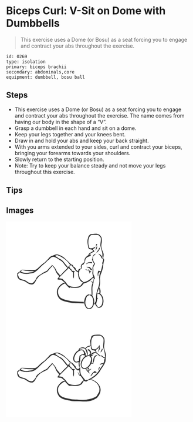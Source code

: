 # Biceps Curl: V-Sit on Dome with Dumbbells
> This exercise uses a Dome (or Bosu) as a seat forcing you to engage and contract your abs throughout the exercise.

``` 
id: 0269 
type: isolation 
primary: biceps brachii 
secondary: abdominals,core 
equipment: dumbbell, bosu ball 
``` 

## Steps

 - This exercise uses a Dome (or Bosu) as a seat forcing you to engage and contract your abs throughout the exercise. The name comes from having our body in the shape of a “V”.
 - Grasp a dumbbell in each hand and sit on a dome.
 - Keep your legs together and your knees bent.
 - Draw in and hold your abs and keep your back straight.
 - With you arms extended to your sides, curl and contract your biceps, bringing your forearms towards your shoulders.
 - Slowly return to the starting position.
 - Note: Try to keep your balance steady and not move your legs throughout this exercise.

## Tips


## Images

<svg width="257pt" height="200pt" viewBox="0 0 257 200" xmlns="http://www.w3.org/2000/svg">
  <g fill="#FFF">
    <path d="M0 0h257v200H0V0m173.06 26.49c-3.12 1.5-5.34 4.72-5.7 8.18-2.15 5.91-.34 12.18.33 18.18.11 1.84 1.46 3.37 2.91 4.37 1.99.49 4.33.12 5.9 1.72.57.44 1.96 1.46.94 2.22-2.82 2.27-7.27 2.97-8.67 6.74-1.24 2.65-4.35 3.58-6.07 5.84-2.22 2.44-2.74 5.81-2.43 9-1.07 1.09-2.08 2.24-3.08 3.4-4.08 1.46-5.72 6.52-3.56 10.22-2.13-.07-3.92.98-5.54 2.22-.38 1.18-.79 2.36-1.24 3.52a63.742 63.742 0 0 1-4.38-3.26c-.05-.62-.16-1.85-.22-2.46-1.47-1.38-2.74-3.1-4.77-3.69-.36-2.21-2.09-4.5-4.56-4.3-3.71-4.41-8.12-8.1-12.41-11.91-4.01-4.37-9.57-6.81-15.11-8.56-3.64-.68-6.9 1.35-10.24 2.35-2.56.8-5.25 1.76-6.88 4.03-2.81 3.75-6.46 6.69-9.66 10.07-5.73 3.54-10.36 8.51-15.35 12.96-3.95 3.42-9.47 2.57-14.26 2.4-5.71.14-11.4-.88-17.11-.44-1.86-.09-2.46 2-3.39 3.2-2.33.84-4.21 2.47-5.84 4.29-.22 3.72-.19 8.02 2.74 10.76 3.8 3.93 9.88 2.97 14.15 6.08 4.44 2.98 9.53 7.01 15.22 5.14 3.61-1.95 5.4-5.81 6.99-9.4 2.67-2.93 4.4-6.86 8.09-8.73 4.25-2.97 8.95-5.12 13.71-7.11 4.07-3.66 6.95-8.45 11.05-12.13 2.57 2.62 4.91 5.56 6.06 9.1 1.57 4.55 4.38 8.58 8.03 11.71-1.24 2.12-2.56 4.21-4.18 6.06 2.57 1.23 5.44 1.22 8.24 1.24 2.38 1.94 4.72 3.93 7.18 5.79-7 1.46-12.07 7.11-15.12 13.23-3.13 8.63.87 19.51 9.44 23.24 6.98 2.8 14.45 4.04 21.81 5.43 7.69.39 15.4.23 23.09.65l-.48-3.27c-4.26.18-8.51-.19-12.74-.58-4.6-.45-9.32.21-13.82-1.03-6.98-1.67-14.43-2.57-20.55-6.63-5.53-4.78-7.42-13.79-3.37-20.07 3.23-4 7.23-7.61 12.15-9.33 3.01 3.46 5.92 7.17 9.76 9.75l.28-2.34c.53.37 1.06.76 1.59 1.16 5.67.39 11.33 1.14 16.97-.1 1.85-1.05 3.83-1.87 5.56-3.12 1.51-1.57 2.28-3.81 4.34-4.83l-2.87-.89c1.35.15 2.68.39 3.99.73.17-.31.5-.94.66-1.25 3.7.15 6.57-2.26 9.67-3.87 2.61-1.24 4.14-3.79 6.15-5.75.73-.1 2.17-.29 2.9-.39-.42 2.75-1.05 5.46-1.38 8.22-1.74-.72-3.46-1.45-5.26-2.02 1.22 1.39 2.75 2.42 4.31 3.38-3.77 7.87-2.29 16.78-2.06 25.16-1.67-1.49-3.35-1.23-4.93.12.76.24 2.29.74 3.05.99 5.56 4.53 6.05 12.63 3.91 19.02-.57 4.5-5.39 8.14-9.87 6.47-4.81-3.89-6.27-10.93-4.32-16.65.94-3.88 1.86-8.99 6.81-9.36.27-.56.83-1.68 1.1-2.23-3.69.23-7.27 2.44-8.67 5.94-3.46 6.64-3.28 15.4 1.55 21.33 1.85 2.66 5.56 3.72 8.58 2.72 4.33-1.92 6.87-6.45 7.5-11 1.33-5.59-.13-11.58-3.52-16.16 1.29-7.25-.99-14.75 1.32-21.86 1.07-3.61 1.8-7.32 2.07-11.08.51-.45 1.51-1.34 2.02-1.79-.48-1.8-.9-3.61-1.31-5.42-3.54-4.28-1.22-9.73-1.98-14.64-.86-3.88 2.07-7.04 3.64-10.29-3.08-3.86-5.29-9.01-4.39-14.01 1.4-2.72 4.31-4.13 5.9-6.69-4.72.94-7.13 5.83-7 10.29-.22.3-.67.88-.9 1.17.73 3.4 2.62 6.3 4.48 9.17-1.61 2.52-2.91 5.28-3.47 8.23.02 3.03.58 6.08-.02 9.09-.66 3.23.88 6.3 1.53 9.39-5.9 4.54-11.91 10.39-19.7 10.91-2.23-2.68-5.68-4.25-7.24-7.49-2.35-4.53-2.11-9.89-1.59-14.82.36-2.65 2.53-4.49 4.92-5.38.07-1.96-.06-3.93.09-5.88.53-1.85 2.56-2.37 4.12-3 1.03-2.22 2.73-4.23 2.91-6.77.2-3.47 2.29-6.87 5.63-8.12 2.29-1.39 6.28-1.49 6.36-4.93-.93.13-2.78.39-3.71.53 2.64-3.67 7.48-4.51 10.98-7.17-1.49-1.35-2.6-3.03-3.72-4.68 1.35-.65 2.72-1.28 4.1-1.87.45-.83 1.35-2.48 1.8-3.3-3.42 2.4-7.05 4.4-11.37 3.59-.5-.33-1.51-.99-2.02-1.32-.68-3.92-1.92-7.8-1.51-11.83-.05-5.07 1.34-10.69 5.71-13.77 4.9-.21 9.9-.97 14.75.07 1.81 1.56 3.47 3.34 4.89 5.26 1.1 5.53-1.15 10.95-.63 16.47.93 5.72 3.5 11.09 4.04 16.87.36 2.65-1.05 6.23 1.95 7.72.24-1.88.54-3.76.62-5.66.35-4-2.32-7.33-3.29-11.05-.87-3.51-2.13-7.2-1.26-10.84 1-4.42 1.07-9.05.34-13.52-1.53-2.94-3.7-6.2-7.1-7.11-4.84-2.06-10.05.01-15.06.06m11.98 19.95c-1.05.96-1.5 2.13-1.37 3.51.42-.09 1.26-.27 1.69-.36.56-.75 1.18-3.23-.32-3.15m-2.35 13.64c2.33-2.73 3.99-6.05 3.01-9.72-1.3 3.14-2.47 6.36-3.01 9.72m6.09-1.56c-1.73 1.77-3.5 3.65-4.16 6.11 3.46-2.71 6.92-5.98 7.23-10.66-2.26.38-2.37 2.84-3.07 4.55m-.12 7.91c1.55 2.1 3.95 3.51 5.07 5.92.89 1.95 2.02 3.77 3.67 5.17.02-5.17-3.78-9.83-8.74-11.09m9.61 8.91c-.09 1.86.49 3.83-.19 5.63-.52 2.29-2.71 4.66-.77 6.86-1.33 4.86-2.29 9.8-3.74 14.62-1.62-.47-3.25-.9-4.88-1.33-1.83 3.46-1.77 7.39-.93 11.13.09.22.26.68.35.9.7-2.9-.64-7.55 2.77-8.81l-.21-.76c.67.39 1.35.79 2.02 1.2-2.14 3.37-2.16 7.49-2.62 11.33 1.88 8.24-.42 16.65-3.58 24.26-2.37 6.62-2.52 13.71-2.93 20.65.16 3.23-2.84 5.38-3.28 8.52.45.01 1.36.04 1.81.06 1.72 3.15 3.92 7.42 8.13 7.22 3.78-.18 6.74-3.47 7.73-6.93 2.71-7.56.86-16.9-5.45-22.13 1.35-4.18.64-9.08-2.03-12.59 1.67-5.93 2.29-12.15 1.16-18.24 1.14-3.07.79-6.49 2.26-9.45.86-2.04 1.63-4.11 2.31-6.22 2.59-6.64 2.09-13.99 4.06-20.79.5-1.95-.37-3.98-1.99-5.13m-34.71 12.22c1.97-.1 3.33-1.91 5.28-2.18 2.27-.59 4.53.3 6.77.62.02-.65.07-1.93.1-2.57-4.36-.01-9.6-.22-12.15 4.13m.44 5.95c1.96.76 3.97 1.4 5.92 2.21 1.02 1.16 1.84 2.5 2.92 3.62 1.33 1.2 2.17-.4 2.9-1.36-1.82-1.02-3.47-2.32-4.24-4.33-2.48-.64-5-.55-7.5-.14m-2.66 4.56c1.53.88 3.13 1.64 4.73 2.39.5-.24 1.49-.73 1.98-.97.89 2.51 3.63 5.25 1.36 7.82 2.24-1.77 4.03-3.98 4.76-6.81-.85.7-1.69 1.4-2.53 2.12-.91-1.47-1.85-2.92-2.75-4.39-.66.44-1.32.88-1.98 1.33-1.81-.65-3.67-1.18-5.57-1.49z"/>
    <path d="M99.82 70.73c1.4-.6 2.82-1.19 4.23-1.76 10.68 3.91 20.82 10.59 26.83 20.44-1.57 1.42-3.08 2.92-4.68 4.31-1.9-3.02-4.66-5.34-6.74-8.22-2.58-3.62-5.78-6.98-9.93-8.76-1.86-.76-3.68-1.65-5.06-3.15-1.59-.9-3.12-1.88-4.65-2.86z"/>
    <path d="M90.5 75.47c2.29-2.76 6.48-3.36 9.65-1.84 4.61 1.8 8.48 4.94 12.61 7.59 5.18 3.75 7.49 10.4 12.87 13.83-1.04 1.49-2.18 2.93-3.61 4.08-4.4 3.45-7.49 8.21-11.73 11.83-2.01-4.07-6.25-6.56-7.79-10.88-1.93-4.63-5.55-8.29-9.39-11.39l.4 1.88c-2.98 2.66-5.85 5.45-8.33 8.59-2.76 3.66-7.69 4.11-11.06 6.98-4.56 3.37-10.74 5.54-12.93 11.23-1.59 3.76-4.42 6.85-7.69 9.23-4.1.67-8.14-1.28-11.24-3.86-4.01-3.51-9.81-3.02-14.12-5.93-3.11-1.26-2-5.47-4.72-7.29 1.18-1.99 2.4-4 4.38-5.31 6.45 3.43 14.1 4.3 21.16 2.42 8.66.44 14.95-6.43 20.5-12.12 4.77-5.3 11.06-8.96 15.65-14.4 2.01-1.3 3.9-2.75 5.39-4.64zM129.34 92.08c1.27-.79 2.51-1.64 3.66-2.61a16.54 16.54 0 0 0 3 3.57c3.27 3.08 4.72 7.84 8.82 10.03 1.26 1.16 4.14 1.48 2.77 4.06-1.42.03-1.4.46-.22 1.04-.44 5.53 2.11 10.7 5.84 14.62a8.589 8.589 0 0 0 4.3 2.21c-2.51 2.04-4.1 4.92-6.2 7.34-7.25 2.55-15.35 2.47-22.5-.36-4.62-1.97-5.71-7.49-9.77-10.09-1.51-1.15-2.41-2.9-3.92-4.05-2.34-.73-4.81-.96-7.23-1.32 2.68-4.44 6.96-7.48 10.42-11.25 3.1-3.43 6.88-6.18 9.74-9.84 1.99 2.83 4.87 4.9 6.69 7.86.52.29 1.57.89 2.1 1.18 1.12 4.09-1 8.87 1.37 12.53.96-4.15.53-8.41.58-12.61.43-.54 1.28-1.62 1.71-2.16-2.01-.79-4.18-.94-6.27-1.37-.13-.58-.37-1.75-.49-2.33-2.57-1.26-4.31-3.52-4.4-6.45z"/>
    <path d="M31.42 99.89c2.63-.42 5.1.72 7.62 1.23 5.89.8 11.85.68 17.77 1.13-3.2 2.77-7.58 1.75-11.35 2.98-5.07 1.43-10.1-.44-14.89-2 .21-.84.64-2.51.85-3.34zM185.87 147.64c1.38-3.59 2.37-7.33 3.98-10.83 1.03 3.31 1.15 6.76.72 10.19l-4.7.64zM186.14 148.41c1.97.36 4.41-.19 5.9 1.51 5.62 5.15 5.94 13.92 3.4 20.67-1.3 3.25-4.61 4.97-8.01 4.1-1.57-2.14-3.99-4.64-2.91-7.51.88-2.89 1.39-5.86 1.87-8.83.49.01 1.48.02 1.97.03-3.65-1.74-1.86-6.69-2.22-9.97z"/>
  </g>
  <g fill="#333">
    <path d="M173.06 26.49c5.01-.05 10.22-2.12 15.06-.06 3.4.91 5.57 4.17 7.1 7.11.73 4.47.66 9.1-.34 13.52-.87 3.64.39 7.33 1.26 10.84.97 3.72 3.64 7.05 3.29 11.05-.08 1.9-.38 3.78-.62 5.66-3-1.49-1.59-5.07-1.95-7.72-.54-5.78-3.11-11.15-4.04-16.87-.52-5.52 1.73-10.94.63-16.47-1.42-1.92-3.08-3.7-4.89-5.26-4.85-1.04-9.85-.28-14.75-.07-4.37 3.08-5.76 8.7-5.71 13.77-.41 4.03.83 7.91 1.51 11.83.51.33 1.52.99 2.02 1.32 4.32.81 7.95-1.19 11.37-3.59-.45.82-1.35 2.47-1.8 3.3-1.38.59-2.75 1.22-4.1 1.87 1.12 1.65 2.23 3.33 3.72 4.68-3.5 2.66-8.34 3.5-10.98 7.17.93-.14 2.78-.4 3.71-.53-.08 3.44-4.07 3.54-6.36 4.93-3.34 1.25-5.43 4.65-5.63 8.12-.18 2.54-1.88 4.55-2.91 6.77-1.56.63-3.59 1.15-4.12 3-.15 1.95-.02 3.92-.09 5.88-2.39.89-4.56 2.73-4.92 5.38-.52 4.93-.76 10.29 1.59 14.82 1.56 3.24 5.01 4.81 7.24 7.49 7.79-.52 13.8-6.37 19.7-10.91-.65-3.09-2.19-6.16-1.53-9.39.6-3.01.04-6.06.02-9.09.56-2.95 1.86-5.71 3.47-8.23-1.86-2.87-3.75-5.77-4.48-9.17.23-.29.68-.87.9-1.17-.13-4.46 2.28-9.35 7-10.29-1.59 2.56-4.5 3.97-5.9 6.69-.9 5 1.31 10.15 4.39 14.01-1.57 3.25-4.5 6.41-3.64 10.29.76 4.91-1.56 10.36 1.98 14.64.41 1.81.83 3.62 1.31 5.42-.51.45-1.51 1.34-2.02 1.79-.27 3.76-1 7.47-2.07 11.08-2.31 7.11-.03 14.61-1.32 21.86 3.39 4.58 4.85 10.57 3.52 16.16-.63 4.55-3.17 9.08-7.5 11-3.02 1-6.73-.06-8.58-2.72-4.83-5.93-5.01-14.69-1.55-21.33 1.4-3.5 4.98-5.71 8.67-5.94-.27.55-.83 1.67-1.1 2.23-4.95.37-5.87 5.48-6.81 9.36-1.95 5.72-.49 12.76 4.32 16.65 4.48 1.67 9.3-1.97 9.87-6.47 2.14-6.39 1.65-14.49-3.91-19.02-.76-.25-2.29-.75-3.05-.99 1.58-1.35 3.26-1.61 4.93-.12-.23-8.38-1.71-17.29 2.06-25.16-1.56-.96-3.09-1.99-4.31-3.38 1.8.57 3.52 1.3 5.26 2.02.33-2.76.96-5.47 1.38-8.22-.73.1-2.17.29-2.9.39-2.01 1.96-3.54 4.51-6.15 5.75-3.1 1.61-5.97 4.02-9.67 3.87-.16.31-.49.94-.66 1.25-1.31-.34-2.64-.58-3.99-.73l2.87.89c-2.06 1.02-2.83 3.26-4.34 4.83-1.73 1.25-3.71 2.07-5.56 3.12-5.64 1.24-11.3.49-16.97.1-.53-.4-1.06-.79-1.59-1.16l-.28 2.34c-3.84-2.58-6.75-6.29-9.76-9.75-4.92 1.72-8.92 5.33-12.15 9.33-4.05 6.28-2.16 15.29 3.37 20.07 6.12 4.06 13.57 4.96 20.55 6.63 4.5 1.24 9.22.58 13.82 1.03 4.23.39 8.48.76 12.74.58l.48 3.27c-7.69-.42-15.4-.26-23.09-.65-7.36-1.39-14.83-2.63-21.81-5.43-8.57-3.73-12.57-14.61-9.44-23.24 3.05-6.12 8.12-11.77 15.12-13.23-2.46-1.86-4.8-3.85-7.18-5.79-2.8-.02-5.67-.01-8.24-1.24 1.62-1.85 2.94-3.94 4.18-6.06-3.65-3.13-6.46-7.16-8.03-11.71-1.15-3.54-3.49-6.48-6.06-9.1-4.1 3.68-6.98 8.47-11.05 12.13-4.76 1.99-9.46 4.14-13.71 7.11-3.69 1.87-5.42 5.8-8.09 8.73-1.59 3.59-3.38 7.45-6.99 9.4-5.69 1.87-10.78-2.16-15.22-5.14-4.27-3.11-10.35-2.15-14.15-6.08-2.93-2.74-2.96-7.04-2.74-10.76 1.63-1.82 3.51-3.45 5.84-4.29.93-1.2 1.53-3.29 3.39-3.2 5.71-.44 11.4.58 17.11.44 4.79.17 10.31 1.02 14.26-2.4 4.99-4.45 9.62-9.42 15.35-12.96 3.2-3.38 6.85-6.32 9.66-10.07 1.63-2.27 4.32-3.23 6.88-4.03 3.34-1 6.6-3.03 10.24-2.35 5.54 1.75 11.1 4.19 15.11 8.56 4.29 3.81 8.7 7.5 12.41 11.91 2.47-.2 4.2 2.09 4.56 4.3 2.03.59 3.3 2.31 4.77 3.69.06.61.17 1.84.22 2.46 1.41 1.15 2.87 2.23 4.38 3.26.45-1.16.86-2.34 1.24-3.52 1.62-1.24 3.41-2.29 5.54-2.22-2.16-3.7-.52-8.76 3.56-10.22 1-1.16 2.01-2.31 3.08-3.4-.31-3.19.21-6.56 2.43-9 1.72-2.26 4.83-3.19 6.07-5.84 1.4-3.77 5.85-4.47 8.67-6.74 1.02-.76-.37-1.78-.94-2.22-1.57-1.6-3.91-1.23-5.9-1.72-1.45-1-2.8-2.53-2.91-4.37-.67-6-2.48-12.27-.33-18.18.36-3.46 2.58-6.68 5.7-8.18M99.82 70.73c1.53.98 3.06 1.96 4.65 2.86 1.38 1.5 3.2 2.39 5.06 3.15 4.15 1.78 7.35 5.14 9.93 8.76 2.08 2.88 4.84 5.2 6.74 8.22 1.6-1.39 3.11-2.89 4.68-4.31-6.01-9.85-16.15-16.53-26.83-20.44-1.41.57-2.83 1.16-4.23 1.76m-9.32 4.74c-1.49 1.89-3.38 3.34-5.39 4.64-4.59 5.44-10.88 9.1-15.65 14.4-5.55 5.69-11.84 12.56-20.5 12.12-7.06 1.88-14.71 1.01-21.16-2.42-1.98 1.31-3.2 3.32-4.38 5.31 2.72 1.82 1.61 6.03 4.72 7.29 4.31 2.91 10.11 2.42 14.12 5.93 3.1 2.58 7.14 4.53 11.24 3.86 3.27-2.38 6.1-5.47 7.69-9.23 2.19-5.69 8.37-7.86 12.93-11.23 3.37-2.87 8.3-3.32 11.06-6.98 2.48-3.14 5.35-5.93 8.33-8.59l-.4-1.88c3.84 3.1 7.46 6.76 9.39 11.39 1.54 4.32 5.78 6.81 7.79 10.88 4.24-3.62 7.33-8.38 11.73-11.83 1.43-1.15 2.57-2.59 3.61-4.08-5.38-3.43-7.69-10.08-12.87-13.83-4.13-2.65-8-5.79-12.61-7.59-3.17-1.52-7.36-.92-9.65 1.84m38.84 16.61c.09 2.93 1.83 5.19 4.4 6.45.12.58.36 1.75.49 2.33 2.09.43 4.26.58 6.27 1.37-.43.54-1.28 1.62-1.71 2.16-.05 4.2.38 8.46-.58 12.61-2.37-3.66-.25-8.44-1.37-12.53-.53-.29-1.58-.89-2.1-1.18-1.82-2.96-4.7-5.03-6.69-7.86-2.86 3.66-6.64 6.41-9.74 9.84-3.46 3.77-7.74 6.81-10.42 11.25 2.42.36 4.89.59 7.23 1.32 1.51 1.15 2.41 2.9 3.92 4.05 4.06 2.6 5.15 8.12 9.77 10.09 7.15 2.83 15.25 2.91 22.5.36 2.1-2.42 3.69-5.3 6.2-7.34a8.589 8.589 0 0 1-4.3-2.21c-3.73-3.92-6.28-9.09-5.84-14.62-1.18-.58-1.2-1.01.22-1.04 1.37-2.58-1.51-2.9-2.77-4.06-4.1-2.19-5.55-6.95-8.82-10.03a16.54 16.54 0 0 1-3-3.57c-1.15.97-2.39 1.82-3.66 2.61m-97.92 7.81c-.21.83-.64 2.5-.85 3.34 4.79 1.56 9.82 3.43 14.89 2 3.77-1.23 8.15-.21 11.35-2.98-5.92-.45-11.88-.33-17.77-1.13-2.52-.51-4.99-1.65-7.62-1.23z"/>
    <path d="M185.04 46.44c1.5-.08.88 2.4.32 3.15-.43.09-1.27.27-1.69.36-.13-1.38.32-2.55 1.37-3.51zM182.69 60.08c.54-3.36 1.71-6.58 3.01-9.72.98 3.67-.68 6.99-3.01 9.72zM188.78 58.52c.7-1.71.81-4.17 3.07-4.55-.31 4.68-3.77 7.95-7.23 10.66.66-2.46 2.43-4.34 4.16-6.11zM188.66 66.43c4.96 1.26 8.76 5.92 8.74 11.09-1.65-1.4-2.78-3.22-3.67-5.17-1.12-2.41-3.52-3.82-5.07-5.92zM198.27 75.34c1.62 1.15 2.49 3.18 1.99 5.13-1.97 6.8-1.47 14.15-4.06 20.79-.68 2.11-1.45 4.18-2.31 6.22-1.47 2.96-1.12 6.38-2.26 9.45 1.13 6.09.51 12.31-1.16 18.24 2.67 3.51 3.38 8.41 2.03 12.59 6.31 5.23 8.16 14.57 5.45 22.13-.99 3.46-3.95 6.75-7.73 6.93-4.21.2-6.41-4.07-8.13-7.22-.45-.02-1.36-.05-1.81-.06.44-3.14 3.44-5.29 3.28-8.52.41-6.94.56-14.03 2.93-20.65 3.16-7.61 5.46-16.02 3.58-24.26.46-3.84.48-7.96 2.62-11.33-.67-.41-1.35-.81-2.02-1.2l.21.76c-3.41 1.26-2.07 5.91-2.77 8.81-.09-.22-.26-.68-.35-.9-.84-3.74-.9-7.67.93-11.13 1.63.43 3.26.86 4.88 1.33 1.45-4.82 2.41-9.76 3.74-14.62-1.94-2.2.25-4.57.77-6.86.68-1.8.1-3.77.19-5.63m-12.4 72.3l4.7-.64c.43-3.43.31-6.88-.72-10.19-1.61 3.5-2.6 7.24-3.98 10.83m.27.77c.36 3.28-1.43 8.23 2.22 9.97-.49-.01-1.48-.02-1.97-.03-.48 2.97-.99 5.94-1.87 8.83-1.08 2.87 1.34 5.37 2.91 7.51 3.4.87 6.71-.85 8.01-4.1 2.54-6.75 2.22-15.52-3.4-20.67-1.49-1.7-3.93-1.15-5.9-1.51zM163.56 87.56c2.55-4.35 7.79-4.14 12.15-4.13-.03.64-.08 1.92-.1 2.57-2.24-.32-4.5-1.21-6.77-.62-1.95.27-3.31 2.08-5.28 2.18zM164 93.51c2.5-.41 5.02-.5 7.5.14.77 2.01 2.42 3.31 4.24 4.33-.73.96-1.57 2.56-2.9 1.36-1.08-1.12-1.9-2.46-2.92-3.62-1.95-.81-3.96-1.45-5.92-2.21zM161.34 98.07c1.9.31 3.76.84 5.57 1.49.66-.45 1.32-.89 1.98-1.33.9 1.47 1.84 2.92 2.75 4.39.84-.72 1.68-1.42 2.53-2.12-.73 2.83-2.52 5.04-4.76 6.81 2.27-2.57-.47-5.31-1.36-7.82-.49.24-1.48.73-1.98.97-1.6-.75-3.2-1.51-4.73-2.39z"/>
  </g>
</svg>

<svg width="257pt" height="200pt" viewBox="0 0 257 200" xmlns="http://www.w3.org/2000/svg">
  <g fill="#FFF">
    <path d="M0 0h257v200H0V0m174.17 35.95c-.62 2.68-1.61 5.25-2.32 7.91.25 3.18.65 6.35.92 9.53-4.08.96-8.66 1.73-10.84 5.84-3.57-3.27-8.72-2.06-12.39.36-.6 1.27-1.17 2.55-1.76 3.83-4.94 2.56-8.39 7.47-9.99 12.71-1.23 3.91-.73 9.43 3.36 11.47 2.21 1.38 4.71.09 6.95-.45.02 2.92.43 5.82.79 8.71-.01.97 1.02.87 1.69.99.12-3.83-1.79-8.35 1.22-11.54-.16-.98-.32-1.96-.48-2.93.46-2.41.6-4.85.82-7.28 1.13-.8 2.27-1.59 3.42-2.35 1.78.31 3.57.57 5.37.73.03 1.1.06 2.19.08 3.29l-.64-.67c-5.21 5.18-9.71 12.92-7.04 20.41 1.17 3.76 5.37 5.49 9.05 4.83 1.96 3.91 5.29 7.01 8.66 9.72-.76-1.85-1.67-3.64-2.74-5.34 2.19-1.34 4.46-2.68 6.12-4.69-1.58.46-3.11 1.09-4.62 1.75-.49-1.51-1.01-3.01-1.55-4.5-.72 1.12-2.17 3.36-2.89 4.48l2.18-1.2c.53.42 1.58 1.28 2.1 1.7-.65.44-1.95 1.31-2.61 1.75-1.3-1.26-2.57-2.56-3.84-3.85 4.96-1.99 8.61-6.09 11.06-10.73 1.89.53 3.68.03 5.22-1.1-1.76-.81-3.44-.68-5.05.37 1.87-4.66 2.09-9.96-.61-14.35 1.83-.99 3.63-2.05 5.34-3.22-1.81.2-3.6.51-5.41.73 2.98-1.97 6.05-4.11 9.76-4.27 1.31 1.37 2.83 2.52 4.52 3.41 1.16 1.29 1.89 3.89 4.09 3.34 2.94-.64 4.95 1.79 7.06 3.38.68-.05 2.05-.16 2.74-.21-1.23 2.77-1.6 5.77-1.55 8.78-.72.73-1.43 1.46-2.14 2.2-2.39.64-6 .23-6.62 3.36 2.63-.7 5.24-1.47 7.91-2.01-1.06 1.35-2.21 2.63-3.12 4.08-2.68 3.84-5.35 7.69-7.82 11.67-5.22 7.92-13.54 12.98-21.8 17.23-1.6.14-3.19.38-4.78.63-2.7-3.21-5.07-6.68-7.86-9.81-3.46-5.32-1.73-12.03-3.22-17.9-.62 1.22-1.07 2.51-1.47 3.81-.77.31-2.3.94-3.06 1.25-1.32-.93-2.61-1.89-3.87-2.88-.07-.62-.2-1.85-.27-2.46-3.3-2.93-5.56-7.29-9.9-8.82-3.56-3.81-7.36-7.34-11.34-10.7-3.63-3.98-8.42-6.58-13.45-8.32-3.09-1.54-6.65-.61-9.64.68-3.36 1.36-7.38 1.89-9.64 5.03-2.8 3.72-6.45 6.65-9.63 10.03-5.08 3.23-9.46 7.41-13.77 11.57-2.1 2.09-4.78 3.71-7.8 3.91-8.37.32-16.75-.82-25.12-.55-1.84-.13-2.49 1.99-3.45 3.15-2.26.94-4.14 2.52-5.83 4.27-.23 3.74-.2 8.08 2.76 10.85 3.82 3.88 9.87 2.99 14.14 6.07 4.45 2.96 9.53 7.01 15.22 5.13 3.62-1.96 5.39-5.85 6.99-9.43 2-2.19 3.42-4.86 5.57-6.91 4.91-3.79 10.51-6.57 16.23-8.9 4.09-3.67 6.95-8.5 11.11-12.15 2.69 2.84 5.07 6.02 6.27 9.8 1.52 4.38 4.45 8.05 7.78 11.2-1.35 2.03-2.69 4.07-4.18 6.01 2.6 1.01 5.38.96 8.11 1.27 2.63 1.59 4.78 3.84 7.24 5.67-6.88 1.37-11.66 6.89-14.92 12.72-2.81 7.42-.59 16.37 5.55 21.44 5.61 4.11 12.84 5.09 19.49 6.55 7.85 2.12 16.02 1.1 24.04 1.63 7.95.44 16.13.21 23.63-2.74 2.86-1.49 5.66-3.1 8.49-4.65.56-.9 1.12-1.8 1.67-2.71l.45.01c3.75-5.34 6.28-12.23 4.02-18.68-2.74-8.53-10.63-14.21-19.01-16.54 7.53-4.1 14.58-9.66 18.92-17.18 3.84-7.36 10.65-13.43 11.38-22.13-.27-3.03-.02-6.04.54-9.02-.25-7.15-5-13.6-3.7-20.89.88-4.65 1.31-9.49.2-14.13-.99-2.33-2.84-4.21-4.71-5.86-4.86-3-10.72-1.21-16.04-1.19-2.19.59-5.19 1.46-5.74 4m6.99 39.18c-3.15 3.24-2.75 8.23-3.75 12.34.28.36.85 1.07 1.13 1.43.95-2.87 1.63-5.83 2.2-8.8.36-3.44 4.04-4.78 5.93-7.27-1.91.5-4.14.67-5.51 2.3m6.88 28.5c2.51-1.53 3.46-4.3 3.69-7.06-2.09 1.8-2.86 4.54-3.69 7.06m-15.68 12.85c3.12-1.36 4.1-4.8 6.2-7.2 2.31.14 4.7.23 6.75-1.01-1.35-.87-2.7-1.76-4.05-2.64-3.99 2.6-7.08 6.45-8.9 10.85z"/>
    <path d="M177.59 35.75c2.67-2.98 6.89-2.14 10.44-2.35 1.98.11 4.11-.24 5.97.55 1.78 1.51 3.41 3.23 4.88 5.05 1.36 6.94-1.84 14.1.49 20.94 1.83 5.68 3 11.58 2.89 17.57-.89-.18-1.79-.38-2.67-.58-2.19-1.54-4.75-4.72-7.56-2.15-.65-1.07-1.3-2.14-1.93-3.21-1.66-.96-3.36-1.85-4.88-3-.64-2.01-1.17-4.06-2-6 1.8-.94 3.47-2.1 5.12-3.29.21-.5.65-1.49.86-1.98.4.02 1.19.05 1.59.07-1.12 3.56-2.34 7.09-3.46 10.65 1.54-2.71 3.46-5.25 4.54-8.2.25-2.75-1.36-5.25-.53-8.04-1.95 3.82-4.63 7.23-8.35 9.43-2.24-.12-4.56.05-6.73-.64-1.94-2.72-1.99-6.3-2.31-9.52.05-5.2-.16-11.24 3.64-15.3m15.16 31.98c1.36-1.06 3.24-1.88 3.69-3.72.22-1.36 1.71-3.38-.16-4.2-1.2 2.63-2.34 5.29-3.53 7.92z"/>
    <path d="M171.38 54.42l1.84.52c.01 2.23-.28 4.78 1.36 6.58 1.3 2 3.88 1.54 5.87 2.2 1.59 1 2.78 2.51 4.18 3.76-4.46-1.96-8.61 1.07-11.86 3.79.41-1.42.75-2.85 1.03-4.29-.78-2.62-2.92-4.46-4.87-6.21-.98.56-1.95 1.13-2.92 1.7 1.52.96 3.19 1.76 4.5 3.02.46 1.41.58 2.9.84 4.35-.53.97-1.06 1.94-1.58 2.92 1.01.62 2.03 1.23 3.02 1.89-3.2-1.91-6.77-1.54-9.99.18-.14-2.11-.32-4.22-.37-6.33l-1.41.13c.13-.39.37-1.16.5-1.55-2.35-3.82-6.61-7.13-11.32-4.97.29-.82.72-1.58 1.13-2.34 3.48-1.14 7.14-1.31 10.25.88 2.06 3.83 3.59 7.9 3.78 12.29 2.13.14 1.44-2.61 1.47-3.94-.02-3.34-1.79-6.25-3.59-8.93 1.76-3.08 4.94-4.35 8.35-4.53l-.21-1.12z"/>
    <path d="M139.34 78.92c1.24-6.45 5.39-12.69 11.75-14.99 1.79-.51 4.03-1.25 5.68.05 1.32 1.29 1.82 3.15 2.58 4.78-.21.61-.63 1.83-.85 2.44-3.22-.05-6.19 1.28-8.46 3.51-.38 3.23-.99 6.44-.98 9.71-2.06 1.15-4.48 2.96-6.91 1.73-2.65-1.19-3.09-4.68-2.81-7.23zM99.86 70.66c1.39-.57 2.78-1.13 4.19-1.68 10.7 3.86 20.73 10.6 26.84 20.36-1.53 1.41-2.98 2.9-4.51 4.3-3.83-4.2-7.18-8.82-11.05-12.96-2.94-3.39-7.71-4.03-10.88-7.06-1.57-.92-3.1-1.92-4.59-2.96z"/>
    <path d="M92.78 73.64c4.64-2.29 9.39.77 13.32 3.1 3.29 2.42 7.13 4.22 9.76 7.43 3.35 3.62 5.75 8.08 9.64 11.19-2.2 3.18-5.62 5.16-8.05 8.12-2.21 2.63-4.6 5.1-7.1 7.46-2.28-4.14-6.58-6.84-8.11-11.41-1.82-4.21-5.2-7.43-8.51-10.49-1.59 3.99-5.78 6.05-8.09 9.59-2.76 4-7.94 4.57-11.52 7.51-4.99 3.57-11.76 6.12-13.48 12.66-2.03 3.08-4.38 6.17-7.65 8-4 .14-7.76-1.54-10.77-4.08-4.57-3.85-11.32-3.02-15.76-7.11-.71-2.19-1.37-4.44-3-6.17 1.14-1.94 2.39-3.83 4.2-5.21 6.55 3.33 14.19 4.32 21.31 2.41 8.39.43 14.61-6.08 19.99-11.63 4.89-5.46 11.29-9.31 16.1-14.84 3.04-1.63 4.89-4.66 7.72-6.53zM168.24 75.1c3.14-.6 5.21 3.25 5.62 5.86-.93 5.95-2.52 12.44-7.6 16.27-2.56 1.7-6.09 3.77-9.02 1.68-3.33-2.15-3.76-6.77-2.36-10.18 1.6-6.42 6.39-12.84 13.36-13.63z"/>
    <path d="M131.6 87.44c2.48 4.32 6.56 7.39 9.06 11.69 1.46 2.56 4.18 3.92 6.51 5.56.76-.56 1.53-1.11 2.3-1.67.22 3.81.95 7.55 1.38 11.34-1.68-2.38-3.02-4.95-4.65-7.35 1.27 3.44 2.02 8.08 6.23 8.96 2.32 2.7 3.99 5.88 6.3 8.59-3.6 1.34-4.75 5.31-7.53 7.63-7.05 2.94-15.18 2.49-22.23-.14-4.7-1.95-5.92-7.47-9.96-10.19-1.44-1.18-2.44-2.81-3.9-3.98-2.35-.78-4.83-1.01-7.26-1.41 2.53-3.94 6.22-6.87 9.47-10.18 3.43-3.67 7.24-6.97 10.76-10.56 2.93 3.1 5.82 6.25 8.78 9.34 1.05 3.97-.8 8.41 1.24 12.11 1-4.17.88-8.49.53-12.74l1.99-2.39c-2.1-.45-4.23-.72-6.33-1.14l-.52-2.32c-2.36-1.29-4.2-3.3-4.43-6.09 1.7-1.25 2.45-2.93 2.26-5.06zM31.53 99.75c2.54.04 4.98.78 7.44 1.34 5.93.86 11.95.66 17.91 1.22-1.55.81-3.04 1.93-4.86 1.92-4.28.12-8.4 1.87-12.7 1.47-2.93-.8-5.9-1.42-8.76-2.44.24-.88.73-2.63.97-3.51z"/>
    <path d="M163.75 127.3c2.57-2.27 5.85-3.42 9.12-4.24 2.05 1.09 4.06 2.31 6.36 2.82 4.14 3.09 8.68 6.26 10.33 11.44 1.9 3.37 1.22 7.24.68 10.86-1.64 2.97-3.5 5.8-5.22 8.71-5.36 3.73-11.7 5.52-18.04 6.7-7.21 1.82-14.73.88-22.04.33-4.28-.32-8.67.22-12.86-.97-5.8-1.39-11.79-2.22-17.23-4.78-9.03-3.6-11.98-17.37-4.78-24.09 2.83-3.11 6.27-5.63 10.19-7.19 2.73 3.16 5.53 6.3 8.63 9.11 2.33-.1 4.65-.71 6.98-.3 6.32.97 13.36.66 18.63-3.38 1.81-1.93 3.02-4.33 4.3-6.62 1.63.58 3.27 1.15 4.95 1.6z"/>
  </g>
  <g fill="#333">
    <path d="M174.17 35.95c.55-2.54 3.55-3.41 5.74-4 5.32-.02 11.18-1.81 16.04 1.19 1.87 1.65 3.72 3.53 4.71 5.86 1.11 4.64.68 9.48-.2 14.13-1.3 7.29 3.45 13.74 3.7 20.89-.56 2.98-.81 5.99-.54 9.02-.73 8.7-7.54 14.77-11.38 22.13-4.34 7.52-11.39 13.08-18.92 17.18 8.38 2.33 16.27 8.01 19.01 16.54 2.26 6.45-.27 13.34-4.02 18.68l-.45-.01c-.55.91-1.11 1.81-1.67 2.71-2.83 1.55-5.63 3.16-8.49 4.65-7.5 2.95-15.68 3.18-23.63 2.74-8.02-.53-16.19.49-24.04-1.63-6.65-1.46-13.88-2.44-19.49-6.55-6.14-5.07-8.36-14.02-5.55-21.44 3.26-5.83 8.04-11.35 14.92-12.72-2.46-1.83-4.61-4.08-7.24-5.67-2.73-.31-5.51-.26-8.11-1.27 1.49-1.94 2.83-3.98 4.18-6.01-3.33-3.15-6.26-6.82-7.78-11.2-1.2-3.78-3.58-6.96-6.27-9.8-4.16 3.65-7.02 8.48-11.11 12.15-5.72 2.33-11.32 5.11-16.23 8.9-2.15 2.05-3.57 4.72-5.57 6.91-1.6 3.58-3.37 7.47-6.99 9.43-5.69 1.88-10.77-2.17-15.22-5.13-4.27-3.08-10.32-2.19-14.14-6.07-2.96-2.77-2.99-7.11-2.76-10.85 1.69-1.75 3.57-3.33 5.83-4.27.96-1.16 1.61-3.28 3.45-3.15 8.37-.27 16.75.87 25.12.55 3.02-.2 5.7-1.82 7.8-3.91 4.31-4.16 8.69-8.34 13.77-11.57 3.18-3.38 6.83-6.31 9.63-10.03 2.26-3.14 6.28-3.67 9.64-5.03 2.99-1.29 6.55-2.22 9.64-.68 5.03 1.74 9.82 4.34 13.45 8.32 3.98 3.36 7.78 6.89 11.34 10.7 4.34 1.53 6.6 5.89 9.9 8.82.07.61.2 1.84.27 2.46 1.26.99 2.55 1.95 3.87 2.88.76-.31 2.29-.94 3.06-1.25.4-1.3.85-2.59 1.47-3.81 1.49 5.87-.24 12.58 3.22 17.9 2.79 3.13 5.16 6.6 7.86 9.81 1.59-.25 3.18-.49 4.78-.63 8.26-4.25 16.58-9.31 21.8-17.23 2.47-3.98 5.14-7.83 7.82-11.67.91-1.45 2.06-2.73 3.12-4.08-2.67.54-5.28 1.31-7.91 2.01.62-3.13 4.23-2.72 6.62-3.36.71-.74 1.42-1.47 2.14-2.2-.05-3.01.32-6.01 1.55-8.78-.69.05-2.06.16-2.74.21-2.11-1.59-4.12-4.02-7.06-3.38-2.2.55-2.93-2.05-4.09-3.34-1.69-.89-3.21-2.04-4.52-3.41-3.71.16-6.78 2.3-9.76 4.27 1.81-.22 3.6-.53 5.41-.73-1.71 1.17-3.51 2.23-5.34 3.22 2.7 4.39 2.48 9.69.61 14.35 1.61-1.05 3.29-1.18 5.05-.37-1.54 1.13-3.33 1.63-5.22 1.1-2.45 4.64-6.1 8.74-11.06 10.73 1.27 1.29 2.54 2.59 3.84 3.85.66-.44 1.96-1.31 2.61-1.75-.52-.42-1.57-1.28-2.1-1.7l-2.18 1.2c.72-1.12 2.17-3.36 2.89-4.48.54 1.49 1.06 2.99 1.55 4.5 1.51-.66 3.04-1.29 4.62-1.75-1.66 2.01-3.93 3.35-6.12 4.69 1.07 1.7 1.98 3.49 2.74 5.34-3.37-2.71-6.7-5.81-8.66-9.72-3.68.66-7.88-1.07-9.05-4.83-2.67-7.49 1.83-15.23 7.04-20.41l.64.67c-.02-1.1-.05-2.19-.08-3.29-1.8-.16-3.59-.42-5.37-.73-1.15.76-2.29 1.55-3.42 2.35-.22 2.43-.36 4.87-.82 7.28.16.97.32 1.95.48 2.93-3.01 3.19-1.1 7.71-1.22 11.54-.67-.12-1.7-.02-1.69-.99-.36-2.89-.77-5.79-.79-8.71-2.24.54-4.74 1.83-6.95.45-4.09-2.04-4.59-7.56-3.36-11.47 1.6-5.24 5.05-10.15 9.99-12.71.59-1.28 1.16-2.56 1.76-3.83 3.67-2.42 8.82-3.63 12.39-.36 2.18-4.11 6.76-4.88 10.84-5.84-.27-3.18-.67-6.35-.92-9.53.71-2.66 1.7-5.23 2.32-7.91m3.42-.2c-3.8 4.06-3.59 10.1-3.64 15.3.32 3.22.37 6.8 2.31 9.52 2.17.69 4.49.52 6.73.64 3.72-2.2 6.4-5.61 8.35-9.43-.83 2.79.78 5.29.53 8.04-1.08 2.95-3 5.49-4.54 8.2 1.12-3.56 2.34-7.09 3.46-10.65-.4-.02-1.19-.05-1.59-.07-.21.49-.65 1.48-.86 1.98-1.65 1.19-3.32 2.35-5.12 3.29.83 1.94 1.36 3.99 2 6 1.52 1.15 3.22 2.04 4.88 3 .63 1.07 1.28 2.14 1.93 3.21 2.81-2.57 5.37.61 7.56 2.15.88.2 1.78.4 2.67.58.11-5.99-1.06-11.89-2.89-17.57-2.33-6.84.87-14-.49-20.94-1.47-1.82-3.1-3.54-4.88-5.05-1.86-.79-3.99-.44-5.97-.55-3.55.21-7.77-.63-10.44 2.35m-6.21 18.67l.21 1.12c-3.41.18-6.59 1.45-8.35 4.53 1.8 2.68 3.57 5.59 3.59 8.93-.03 1.33.66 4.08-1.47 3.94-.19-4.39-1.72-8.46-3.78-12.29-3.11-2.19-6.77-2.02-10.25-.88-.41.76-.84 1.52-1.13 2.34 4.71-2.16 8.97 1.15 11.32 4.97-.13.39-.37 1.16-.5 1.55l1.41-.13c.05 2.11.23 4.22.37 6.33 3.22-1.72 6.79-2.09 9.99-.18-.99-.66-2.01-1.27-3.02-1.89.52-.98 1.05-1.95 1.58-2.92-.26-1.45-.38-2.94-.84-4.35-1.31-1.26-2.98-2.06-4.5-3.02.97-.57 1.94-1.14 2.92-1.7 1.95 1.75 4.09 3.59 4.87 6.21-.28 1.44-.62 2.87-1.03 4.29 3.25-2.72 7.4-5.75 11.86-3.79-1.4-1.25-2.59-2.76-4.18-3.76-1.99-.66-4.57-.2-5.87-2.2-1.64-1.8-1.35-4.35-1.36-6.58l-1.84-.52m-32.04 24.5c-.28 2.55.16 6.04 2.81 7.23 2.43 1.23 4.85-.58 6.91-1.73-.01-3.27.6-6.48.98-9.71 2.27-2.23 5.24-3.56 8.46-3.51.22-.61.64-1.83.85-2.44-.76-1.63-1.26-3.49-2.58-4.78-1.65-1.3-3.89-.56-5.68-.05-6.36 2.3-10.51 8.54-11.75 14.99m-39.48-8.26c1.49 1.04 3.02 2.04 4.59 2.96 3.17 3.03 7.94 3.67 10.88 7.06 3.87 4.14 7.22 8.76 11.05 12.96 1.53-1.4 2.98-2.89 4.51-4.3-6.11-9.76-16.14-16.5-26.84-20.36-1.41.55-2.8 1.11-4.19 1.68m-7.08 2.98c-2.83 1.87-4.68 4.9-7.72 6.53-4.81 5.53-11.21 9.38-16.1 14.84-5.38 5.55-11.6 12.06-19.99 11.63-7.12 1.91-14.76.92-21.31-2.41-1.81 1.38-3.06 3.27-4.2 5.21 1.63 1.73 2.29 3.98 3 6.17 4.44 4.09 11.19 3.26 15.76 7.11 3.01 2.54 6.77 4.22 10.77 4.08 3.27-1.83 5.62-4.92 7.65-8 1.72-6.54 8.49-9.09 13.48-12.66 3.58-2.94 8.76-3.51 11.52-7.51 2.31-3.54 6.5-5.6 8.09-9.59 3.31 3.06 6.69 6.28 8.51 10.49 1.53 4.57 5.83 7.27 8.11 11.41 2.5-2.36 4.89-4.83 7.1-7.46 2.43-2.96 5.85-4.94 8.05-8.12-3.89-3.11-6.29-7.57-9.64-11.19-2.63-3.21-6.47-5.01-9.76-7.43-3.93-2.33-8.68-5.39-13.32-3.1m75.46 1.46c-6.97.79-11.76 7.21-13.36 13.63-1.4 3.41-.97 8.03 2.36 10.18 2.93 2.09 6.46.02 9.02-1.68 5.08-3.83 6.67-10.32 7.6-16.27-.41-2.61-2.48-6.46-5.62-5.86M131.6 87.44c.19 2.13-.56 3.81-2.26 5.06.23 2.79 2.07 4.8 4.43 6.09l.52 2.32c2.1.42 4.23.69 6.33 1.14l-1.99 2.39c.35 4.25.47 8.57-.53 12.74-2.04-3.7-.19-8.14-1.24-12.11-2.96-3.09-5.85-6.24-8.78-9.34-3.52 3.59-7.33 6.89-10.76 10.56-3.25 3.31-6.94 6.24-9.47 10.18 2.43.4 4.91.63 7.26 1.41 1.46 1.17 2.46 2.8 3.9 3.98 4.04 2.72 5.26 8.24 9.96 10.19 7.05 2.63 15.18 3.08 22.23.14 2.78-2.32 3.93-6.29 7.53-7.63-2.31-2.71-3.98-5.89-6.3-8.59-4.21-.88-4.96-5.52-6.23-8.96 1.63 2.4 2.97 4.97 4.65 7.35-.43-3.79-1.16-7.53-1.38-11.34-.77.56-1.54 1.11-2.3 1.67-2.33-1.64-5.05-3-6.51-5.56-2.5-4.3-6.58-7.37-9.06-11.69M31.53 99.75c-.24.88-.73 2.63-.97 3.51 2.86 1.02 5.83 1.64 8.76 2.44 4.3.4 8.42-1.35 12.7-1.47 1.82.01 3.31-1.11 4.86-1.92-5.96-.56-11.98-.36-17.91-1.22-2.46-.56-4.9-1.3-7.44-1.34m132.22 27.55c-1.68-.45-3.32-1.02-4.95-1.6-1.28 2.29-2.49 4.69-4.3 6.62-5.27 4.04-12.31 4.35-18.63 3.38-2.33-.41-4.65.2-6.98.3-3.1-2.81-5.9-5.95-8.63-9.11-3.92 1.56-7.36 4.08-10.19 7.19-7.2 6.72-4.25 20.49 4.78 24.09 5.44 2.56 11.43 3.39 17.23 4.78 4.19 1.19 8.58.65 12.86.97 7.31.55 14.83 1.49 22.04-.33 6.34-1.18 12.68-2.97 18.04-6.7 1.72-2.91 3.58-5.74 5.22-8.71.54-3.62 1.22-7.49-.68-10.86-1.65-5.18-6.19-8.35-10.33-11.44-2.3-.51-4.31-1.73-6.36-2.82-3.27.82-6.55 1.97-9.12 4.24z"/>
    <path d="M192.75 67.73c1.19-2.63 2.33-5.29 3.53-7.92 1.87.82.38 2.84.16 4.2-.45 1.84-2.33 2.66-3.69 3.72zM181.16 75.13c1.37-1.63 3.6-1.8 5.51-2.3-1.89 2.49-5.57 3.83-5.93 7.27-.57 2.97-1.25 5.93-2.2 8.8-.28-.36-.85-1.07-1.13-1.43 1-4.11.6-9.1 3.75-12.34zM188.04 103.63c.83-2.52 1.6-5.26 3.69-7.06-.23 2.76-1.18 5.53-3.69 7.06zM172.36 116.48c1.82-4.4 4.91-8.25 8.9-10.85 1.35.88 2.7 1.77 4.05 2.64-2.05 1.24-4.44 1.15-6.75 1.01-2.1 2.4-3.08 5.84-6.2 7.2z"/>
  </g>
</svg>
